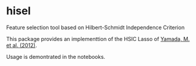 # hisel
Feature selection tool based on Hilbert-Schmidt Independence Criterion

This package provides an implementtion of the HSIC Lasso of [Yamada, M. et al. (2012)](https://arxiv.org/abs/1202.0515). 

Usage is demontrated in the notebooks. 
